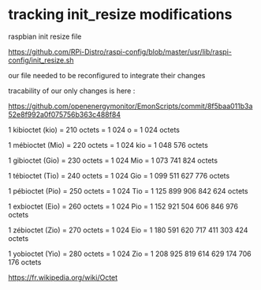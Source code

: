 # tracking init_resize modifications

raspbian init resize file

https://github.com/RPi-Distro/raspi-config/blob/master/usr/lib/raspi-config/init_resize.sh

our file needed to be reconfigured to integrate their changes

tracability of our only changes is here :

https://github.com/openenergymonitor/EmonScripts/commit/8f5baa011b3a52e8f992a0f075756b363c488f84

1 kibioctet (kio) 	= 210 octets 	= 1 024 o 	= 1 024 octets

1 mébioctet (Mio) 	= 220 octets 	= 1 024 kio 	= 1 048 576 octets

1 gibioctet (Gio) 	= 230 octets 	= 1 024 Mio 	= 1 073 741 824 octets

1 tébioctet (Tio) 	= 240 octets 	= 1 024 Gio 	= 1 099 511 627 776 octets

1 pébioctet (Pio) 	= 250 octets 	= 1 024 Tio 	= 1 125 899 906 842 624 octets

1 exbioctet (Eio) 	= 260 octets 	= 1 024 Pio 	= 1 152 921 504 606 846 976 octets

1 zébioctet (Zio) 	= 270 octets 	= 1 024 Eio 	= 1 180 591 620 717 411 303 424 octets

1 yobioctet (Yio) 	= 280 octets 	= 1 024 Zio 	= 1 208 925 819 614 629 174 706 176 octets 

https://fr.wikipedia.org/wiki/Octet
